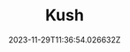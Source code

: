 ---
title: "Kush"
category: "IndieWeb & Personal Blogs"
site_url: https://krabf.com/
feed_url: https://krabf.com/index.xml
date: 2023-11-29T11:36:54.026632Z
domain: krabf.com

---